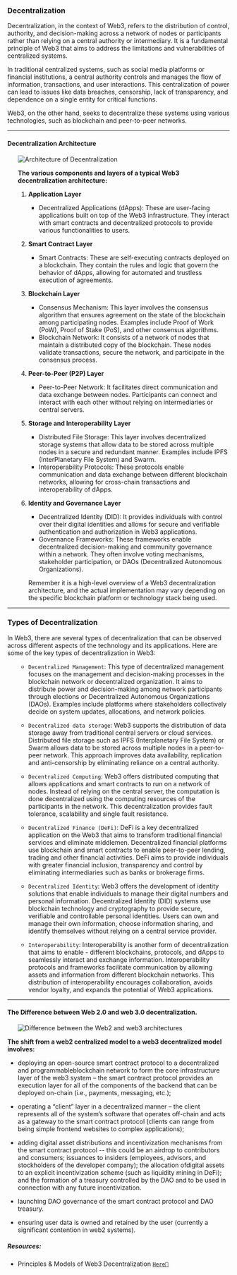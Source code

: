 ### Decentralization
Decentralization, in the context of Web3, refers to the distribution of control, authority, and decision-making across a network of nodes or participants rather than relying on a central authority or intermediary. It is a fundamental principle of Web3 that aims to address the limitations and vulnerabilities of centralized systems.

In traditional centralized systems, such as social media platforms or financial institutions, a central authority controls and manages the flow of information, transactions, and user interactions. This centralization of power can lead to issues like data breaches, censorship, lack of transparency, and dependence on a single entity for critical functions.

Web3, on the other hand, seeks to decentralize these systems using various technologies, such as blockchain and peer-to-peer networks. 

------------------------------------------------

#### Decentralization Architecture
<ul>

![Architecture of Decentralization](https://github.com/BaibhavTiwari/100daysOfweb3/assets/75496387/ba95b6d0-d638-43cd-bd50-5e16b14d5ec2)

<b> The various components and layers of a typical Web3 decentralization architecture:</b>

1. **Application Layer**
    - Decentralized Applications (dApps): These are user-facing applications built on top of the Web3 infrastructure. They interact with smart contracts and decentralized protocols to provide various functionalities to users.

2. **Smart Contract Layer**
    - Smart Contracts: These are self-executing contracts deployed on a blockchain. They contain the rules and logic that govern the behavior of dApps, allowing for automated and trustless execution of agreements.

3. **Blockchain Layer**
    - Consensus Mechanism: This layer involves the consensus algorithm that ensures agreement on the state of the blockchain among participating nodes. Examples include Proof of Work (PoW), Proof of Stake (PoS), and other consensus algorithms.
    - Blockchain Network: It consists of a network of nodes that maintain a distributed copy of the blockchain. These nodes validate transactions, secure the network, and participate in the consensus process.

4. **Peer-to-Peer (P2P) Layer**
    - Peer-to-Peer Network: It facilitates direct communication and data exchange between nodes. Participants can connect and interact with each other without relying on intermediaries or central servers.

5. **Storage and Interoperability Layer**
    - Distributed File Storage: This layer involves decentralized storage systems that allow data to be stored across multiple nodes in a secure and redundant manner. Examples include IPFS (InterPlanetary File System) and Swarm.
    - Interoperability Protocols: These protocols enable communication and data exchange between different blockchain networks, allowing for cross-chain transactions and interoperability of dApps.

6. **Identity and Governance Layer**
    - Decentralized Identity (DID): It provides individuals with control over their digital identities and allows for secure and verifiable authentication and authorization in Web3 applications.
    - Governance Frameworks: These frameworks enable decentralized decision-making and community governance within a network. They often involve voting mechanisms, stakeholder participation, or DAOs (Decentralized Autonomous Organizations).

    <p>Remember it is a high-level overview of a Web3 decentralization architecture, and the actual implementation may vary depending on the specific blockchain platform or technology stack being used.</p>

</ul>

------------------------------------------------

### Types of Decentralization

In Web3, there are several types of decentralization that can be observed across different aspects of the technology and its applications. Here are some of the key types of decentralization in Web3:
<ul>

- `Decentralized Management`: This type of decentralized management focuses on the management and decision-making processes in the blockchain network or decentralized organization. It aims to distribute power and decision-making among network participants through elections or Decentralized Autonomous Organizations (DAOs). Examples include platforms where stakeholders collectively decide on system updates, allocations, and network policies.

- `Decentralized data storage`: Web3 supports the distribution of data storage away from traditional central servers or cloud services. Distributed file storage such as IPFS (Interplanetary File System) or Swarm allows data to be stored across multiple nodes in a peer-to-peer network. This approach improves data availability, replication and anti-censorship by eliminating reliance on a central authority.

- `Decentralized Computing`: Web3 offers distributed computing that allows applications and smart contracts to run on a network of nodes. Instead of relying on the central server, the computation is done decentralized using the computing resources of the participants in the network. This decentralization provides fault tolerance, scalability and single fault resistance.

- `Decentralized Finance (DeFi)`: DeFi is a key decentralized application on the Web3 that aims to transform traditional financial services and eliminate middlemen. Decentralized financial platforms use blockchain and smart contracts to enable peer-to-peer lending, trading and other financial activities. DeFi aims to provide individuals with greater financial inclusion, transparency and control by eliminating intermediaries such as banks or brokerage firms.

- `Decentralized Identity`: Web3 offers the development of identity solutions that enable individuals to manage their digital numbers and personal information. Decentralized Identity (DID) systems use blockchain technology and cryptography to provide secure, verifiable and controllable personal identities. Users can own and manage their own information, choose information sharing, and identify themselves without relying on a central service provider.

- `Interoperability`: Interoperability is another form of decentralization that aims to enable - different blockchains, protocols, and dApps to seamlessly interact and exchange information. Interoperability protocols and frameworks facilitate communication by allowing assets and information from different blockchain networks. This distribution of interoperability encourages collaboration, avoids vendor loyalty, and expands the potential of Web3 applications.
</ul>

------------------------------------------------

#### The Difference between Web 2.0 and web 3.0 decentralization.
<ul>

![Difference between the Web2 and web3 architectures](https://github.com/BaibhavTiwari/100daysOfweb3/assets/75496387/85ed284c-d1bf-4941-a165-25d699ed557d)
</ul>
<b> 

**The shift from a web2 centralized model to a web3 decentralized model involves:** 
</b>

- deploying an open-source smart contract protocol to a decentralized and programmableblockchain network to form the core infrastructure layer of the web3 system – the smart
contract protocol provides an execution layer for all of the components of the backend that can be deployed on-chain (i.e., payments, messaging, etc.);

- operating a “client” layer in a decentralized manner – the client represents all of the system’s software that operates off-chain and acts as a gateway to the smart contract protocol (clients can range from being simple frontend websites to complex applications);

- adding digital asset distributions and incentivization mechanisms from the smart contract protocol -- this could be an airdrop to contributors and consumers; issuances to insiders
(employees, advisors, and stockholders of the developer company); the allocation ofdigital assets to an explicit incentivization scheme (such as liquidity mining in DeFi); and
the formation of a treasury controlled by the DAO and to be used in connection with any future incentivization.

- launching DAO governance of the smart contract protocol and DAO treasury.

- ensuring user data is owned and retained by the user (currently a significant contention in
web2 systems).


##### Resources:
  
- Principles & Models of Web3 Decentralization [`Here📄`](https://a16z.com/wp-content/uploads/2022/04/principles-and-models-of-decentralization_miles-jennings_a16zcrypto.pdf)

